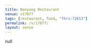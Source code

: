 ```yaml
---
title: Nanyang Restaurant
venue: v17877
tags: [restaurant, food, "fhrs:72613"]
permalink: /v/17877/
layout: venue
---
```

null